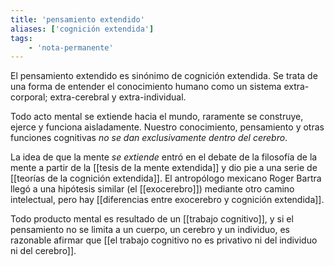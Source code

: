 ```yaml
---
title: 'pensamiento extendido'
aliases: ['cognición extendida']
tags:
    - 'nota-permanente'
---
```

El pensamiento extendido es sinónimo de cognición extendida. Se trata de una forma de entender el conocimiento humano como un sistema extra-corporal; extra-cerebral y extra-individual.

Todo acto mental se extiende hacia el mundo, raramente se construye, ejerce y funciona aisladamente. Nuestro conocimiento, pensamiento y otras funciones cognitivas *no se dan exclusivamente dentro del cerebro*.

La idea de que la mente *se extiende* entró en el debate de la filosofía de la mente a partir de la [[tesis de la mente extendida]] y dio pie a una serie de [[teorías de la cognición extendida]]. El antropólogo mexicano Roger Bartra llegó a una hipótesis similar (el [[exocerebro]]) mediante otro camino intelectual, pero hay [[diferencias entre exocerebro y cognición extendida]].

Todo producto mental es resultado de un [[trabajo cognitivo]], y si el pensamiento no se limita a un cuerpo, un cerebro y un individuo, es razonable afirmar que [[el trabajo cognitivo no es privativo ni del individuo ni del cerebro]].

